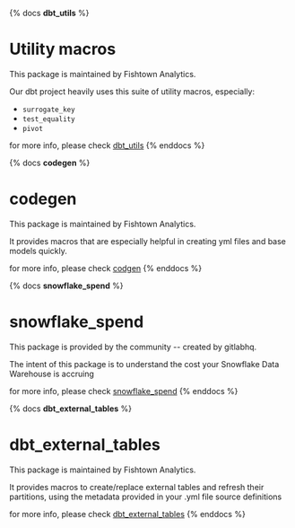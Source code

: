 {% docs __dbt_utils__ %}
# Utility macros
This package is maintained by Fishtown Analytics.

Our dbt project heavily uses this suite of utility macros, especially:
- `surrogate_key`
- `test_equality`
- `pivot`

for more info, please check [dbt_utils](https://hub.getdbt.com/fishtown-analytics/dbt_utils/latest/)
{% enddocs %}

{% docs __codegen__ %}
# codegen
This package is maintained by Fishtown Analytics.

It provides macros that are especially helpful in creating yml files and base models quickly.

for more info, please check [codgen](https://hub.getdbt.com/fishtown-analytics/codegen/latest/)
{% enddocs %}

{% docs __snowflake_spend__ %}
# snowflake_spend
This package is provided by the community -- created by gitlabhq. 

The intent of this package is to understand the cost your Snowflake Data Warehouse is accruing

for more info, please check [snowflake_spend](https://hub.getdbt.com/gitlabhq/snowflake_spend/latest/)
{% enddocs %}

{% docs __dbt_external_tables__ %}
# dbt_external_tables
This package is maintained by Fishtown Analytics.

It provides macros to create/replace external tables and refresh their partitions, using the metadata provided in your .yml file source definitions

for more info, please check [dbt_external_tables](https://hub.getdbt.com/fishtown-analytics/dbt_external_tables/latest/)
{% enddocs %}
